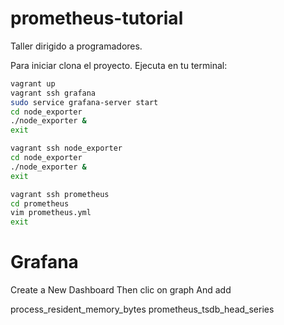 # prometheus-tutorial
Taller dirigido a programadores.

Para iniciar clona el proyecto.
Ejecuta en tu terminal:
```bash
vagrant up
vagrant ssh grafana
sudo service grafana-server start
cd node_exporter
./node_exporter &
exit

vagrant ssh node_exporter
cd node_exporter
./node_exporter &
exit

vagrant ssh prometheus
cd prometheus
vim prometheus.yml
exit
```


# Grafana
Create a New Dashboard
Then clic on graph
And add

process_resident_memory_bytes
prometheus_tsdb_head_series
